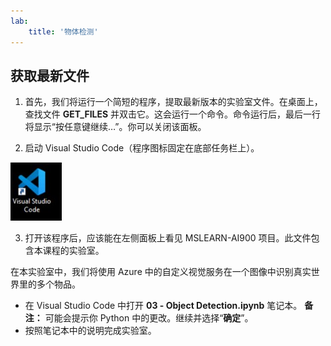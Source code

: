 ```yaml
---
lab:
    title: '物体检测'
---
```


## 获取最新文件 

1. 首先，我们将运行一个简短的程序，提取最新版本的实验室文件。在桌面上，查找文件 **GET_FILES** 并双击它。这会运行一个命令。命令运行后，最后一行将显示“按任意键继续…”。你可以关闭该面板。

2.  启动 Visual Studio Code（程序图标固定在底部任务栏上）。 

![Visual Studio Code 图标](./images/vscode.jpg)

3. 打开该程序后，应该能在左侧面板上看见 MSLEARN-AI900 项目。此文件包含本课程的实验室。 

在本实验室中，我们将使用 Azure 中的自定义视觉服务在一个图像中识别真实世界里的多个物品。

-  在 Visual Studio Code 中打开 **03 - Object Detection.ipynb** 笔记本。
    **备注：** 可能会提示你 Python 中的更改。继续并选择“**确定**”。 
-  按照笔记本中的说明完成实验室。
